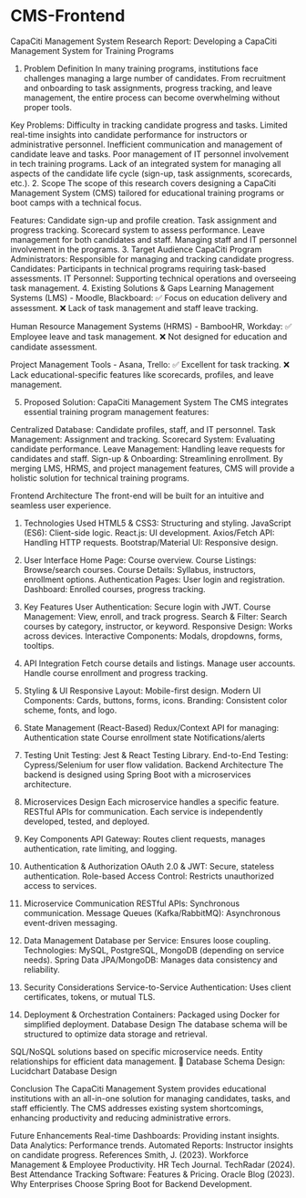 # CMS-Frontend

CapaCiti Management System
Research Report: Developing a CapaCiti Management System for Training Programs
1. Problem Definition
In many training programs, institutions face challenges managing a large number of candidates. From recruitment and onboarding to task assignments, progress tracking, and leave management, the entire process can become overwhelming without proper tools.

Key Problems:
Difficulty in tracking candidate progress and tasks.
Limited real-time insights into candidate performance for instructors or administrative personnel.
Inefficient communication and management of candidate leave and tasks.
Poor management of IT personnel involvement in tech training programs.
Lack of an integrated system for managing all aspects of the candidate life cycle (sign-up, task assignments, scorecards, etc.).
2. Scope
The scope of this research covers designing a CapaCiti Management System (CMS) tailored for educational training programs or boot camps with a technical focus.

Features:
Candidate sign-up and profile creation.
Task assignment and progress tracking.
Scorecard system to assess performance.
Leave management for both candidates and staff.
Managing staff and IT personnel involvement in the programs.
3. Target Audience
CapaCiti Program Administrators: Responsible for managing and tracking candidate progress.
Candidates: Participants in technical programs requiring task-based assessments.
IT Personnel: Supporting technical operations and overseeing task management.
4. Existing Solutions & Gaps
Learning Management Systems (LMS) - Moodle, Blackboard:
✅ Focus on education delivery and assessment. ❌ Lack of task management and staff leave tracking.

Human Resource Management Systems (HRMS) - BambooHR, Workday:
✅ Employee leave and task management. ❌ Not designed for education and candidate assessment.

Project Management Tools - Asana, Trello:
✅ Excellent for task tracking. ❌ Lack educational-specific features like scorecards, profiles, and leave management.

5. Proposed Solution: CapaCiti Management System
The CMS integrates essential training program management features:

Centralized Database: Candidate profiles, staff, and IT personnel.
Task Management: Assignment and tracking.
Scorecard System: Evaluating candidate performance.
Leave Management: Handling leave requests for candidates and staff.
Sign-up & Onboarding: Streamlining enrollment.
By merging LMS, HRMS, and project management features, CMS will provide a holistic solution for technical training programs.

Frontend Architecture
The front-end will be built for an intuitive and seamless user experience.

1. Technologies Used
HTML5 & CSS3: Structuring and styling.
JavaScript (ES6): Client-side logic.
React.js: UI development.
Axios/Fetch API: Handling HTTP requests.
Bootstrap/Material UI: Responsive design.
2. User Interface
Home Page: Course overview.
Course Listings: Browse/search courses.
Course Details: Syllabus, instructors, enrollment options.
Authentication Pages: User login and registration.
Dashboard: Enrolled courses, progress tracking.
3. Key Features
User Authentication: Secure login with JWT.
Course Management: View, enroll, and track progress.
Search & Filter: Search courses by category, instructor, or keyword.
Responsive Design: Works across devices.
Interactive Components: Modals, dropdowns, forms, tooltips.
4. API Integration
Fetch course details and listings.
Manage user accounts.
Handle course enrollment and progress tracking.
5. Styling & UI
Responsive Layout: Mobile-first design.
Modern UI Components: Cards, buttons, forms, icons.
Branding: Consistent color scheme, fonts, and logo.
6. State Management (React-Based)
Redux/Context API for managing:
Authentication state
Course enrollment state
Notifications/alerts
7. Testing
Unit Testing: Jest & React Testing Library.
End-to-End Testing: Cypress/Selenium for user flow validation.
Backend Architecture
The backend is designed using Spring Boot with a microservices architecture.

1. Microservices Design
Each microservice handles a specific feature.
RESTful APIs for communication.
Each service is independently developed, tested, and deployed.
2. Key Components
API Gateway: Routes client requests, manages authentication, rate limiting, and logging.
3. Authentication & Authorization
OAuth 2.0 & JWT: Secure, stateless authentication.
Role-based Access Control: Restricts unauthorized access to services.
4. Microservice Communication
RESTful APIs: Synchronous communication.
Message Queues (Kafka/RabbitMQ): Asynchronous event-driven messaging.
5. Data Management
Database per Service: Ensures loose coupling.
Technologies: MySQL, PostgreSQL, MongoDB (depending on service needs).
Spring Data JPA/MongoDB: Manages data consistency and reliability.
6. Security Considerations
Service-to-Service Authentication: Uses client certificates, tokens, or mutual TLS.
7. Deployment & Orchestration
Containers: Packaged using Docker for simplified deployment.
Database Design
The database schema will be structured to optimize data storage and retrieval.

SQL/NoSQL solutions based on specific microservice needs.
Entity relationships for efficient data management.
🔗 Database Schema Design: Lucidchart Database Design

Conclusion
The CapaCiti Management System provides educational institutions with an all-in-one solution for managing candidates, tasks, and staff efficiently. The CMS addresses existing system shortcomings, enhancing productivity and reducing administrative errors.

Future Enhancements
Real-time Dashboards: Providing instant insights.
Data Analytics: Performance trends.
Automated Reports: Instructor insights on candidate progress.
References
Smith, J. (2023). Workforce Management & Employee Productivity. HR Tech Journal.
TechRadar (2024). Best Attendance Tracking Software: Features & Pricing.
Oracle Blog (2023). Why Enterprises Choose Spring Boot for Backend Development.

